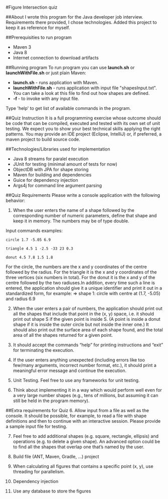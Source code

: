 #Figure Intersection quiz

##About 
I wrote this program for the Java developer job interview. Requirements there provided, I chose technologies.
Added this project to keep it as reference for myself.

##Prerequisities to run program
- Maven 3
- Java 8
- Internet connection to download artifacts

##Running program
To run program you can use **launch.sh** or **launchWithFile.sh** or just plain Maven:

- **launch.sh** - runs application with Maven.
- **launchWithFile.sh** - runs application with input file "shapesInput.txt". You can take a look at this file to find out how shapes are defined.
- **-f <filename>** - to invoke with any input file.

Type 'help' to get list of available commands in the program.

##Quiz Instruction
It is a full programming exercise whose outcome should be code that can be compiled, executed and tested with its own set of unit testing. We expect you to show your best technical skills applying the right patterns. You may provide an IDE project (Eclipse, IntelliJ) or, if preferred, a maven project to build source code.

##Technologies/Libraries used for implementation
- Java 8 streams for paralel execution
- JUnit for testing (minimal amount of tests for now)
- ObjectDB with JPA for shape storing
- Maven for building and dependencies
- Guice for dependency injection
- Args4j for command line argument parsing

##Quiz Requirements
Please write a console application with the following behavior:

1. When the user enters the name of a shape followed by the corresponding number of numeric parameters, define that shape and keep it in memory. The numbers may be of type double. 

Input commands examples:

	circle 1.7 -5.05 6.9

	triangle 4.5 1 -2.5 -33 23 0.3

	donut 4.5 7.8 1.5 1.8

For the circle, the numbers are the x and y coordinates of the centre followed by the radius.
For the triangle it is the x and y coordinates of the three vertices (six numbers in total).
For the donut it is the x and y of the centre followed by the two radiuses.In addition, every time such a line is entered, the application should give it a unique identifier and print it out in a standardized form, for example:
=> shape 1: circle with centre at (1.7, -5.05) and radius 6.9

2. When the user enters a pair of numbers, the application should print out all the shapes that include that point in the (x, y) space, i.e. it should print out shape S if the given point is inside S. (A point is inside a donut shape if it is inside the outer circle but not inside the inner one.) It should also print out the surface area of each shape found, and the total area of all the shapes returned for a given point.

3. It should accept the commands “help” for printing instructions and “exit” for terminating the execution.

4. If the user enters anything unexpected (including errors like too few/many arguments, incorrect number format, etc.), it should print a meaningful error message and continue the execution.

4. Unit Testing. Feel free to use any frameworks for unit testing.

5. Think about implementing it in a way which would perform well even for a very large number shapes (e.g., tens of millions, but assuming it can still be held in the program memory).


##Extra requirements for Quiz
6. Allow input from a file as well as the console. It should be possible, for example, to read a file with shape definitions and then to continue with an interactive session. Please provide a sample input file for testing.

7. Feel free to add additional shapes (e.g. square, rectangle, ellipsis) and operations (e.g. to delete a given shape). An advanced option could be to find all the shapes that overlap one that’s named by the user.

8. Build file (ANT, Maven, Gradle, …) project 

9. When calculating all figures that contains a specific point (x, y), use threading for 
parallelism.

10. Dependency injection

11. Use any database to store the figures
